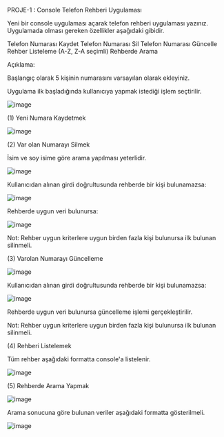 PROJE-1 : Console Telefon Rehberi Uygulaması


Yeni bir console uygulaması açarak telefon rehberi uygulaması yazınız. Uygulamada olması gereken özellikler aşağıdaki gibidir.



Telefon Numarası Kaydet
Telefon Numarası Sil
Telefon Numarası Güncelle
Rehber Listeleme (A-Z, Z-A seçimli)
Rehberde Arama


Açıklama:



Başlangıç olarak 5 kişinin numarasını varsayılan olarak ekleyiniz.


Uygulama ilk başladığında kullanıcıya yapmak istediği işlem seçtirilir.

![image](https://user-images.githubusercontent.com/37384522/150193961-674933a0-e1ea-4ed8-8f53-154bcb7abdde.png)

(1) Yeni Numara Kaydetmek

![image](https://user-images.githubusercontent.com/37384522/150194349-55672e87-4f2d-4736-9c8b-d7d988ab4fd2.png)


(2) Var olan Numarayı Silmek


İsim ve soy isime göre arama yapılması yeterlidir.

![image](https://user-images.githubusercontent.com/37384522/150194367-643e5e59-62cf-404d-81e4-8bbbd01b556b.png)

Kullanıcıdan alınan girdi doğrultusunda rehberde bir kişi bulunamazsa:

![image](https://user-images.githubusercontent.com/37384522/150194381-f876d207-fb7e-4d2e-80cd-f893db32110d.png)

Rehberde uygun veri bulunursa:

![image](https://user-images.githubusercontent.com/37384522/150194449-4da80ac8-adba-491a-bc05-50f826b91e40.png)



Not: Rehber uygun kriterlere uygun birden fazla kişi bulunursa ilk bulunan silinmeli.


(3) Varolan Numarayı Güncelleme

![image](https://user-images.githubusercontent.com/37384522/150194136-8906fd39-276e-438a-b039-1377588ba5f0.png)

Kullanıcıdan alınan girdi doğrultusunda rehberde bir kişi bulunamazsa:

![image](https://user-images.githubusercontent.com/37384522/150194157-8b029252-e218-48eb-b66d-bbc3e9d94bdb.png)

Rehberde uygun veri bulunursa güncelleme işlemi gerçekleştirilir.



Not: Rehber uygun kriterlere uygun birden fazla kişi bulunursa ilk bulunan silinmeli.


(4) Rehberi Listelemek


Tüm rehber aşağıdaki formatta console'a listelenir.

![image](https://user-images.githubusercontent.com/37384522/150194182-b39ccd75-e485-4ab4-b3de-92489be817c0.png)

(5) Rehberde Arama Yapmak

![image](https://user-images.githubusercontent.com/37384522/150194204-fb6ab851-8d09-44a6-9d79-e4d4274b710c.png)

Arama sonucuna göre bulunan veriler aşağıdaki formatta gösterilmeli.

![image](https://user-images.githubusercontent.com/37384522/150194234-e76e75dd-7697-497f-9a34-8027acdfa143.png)





